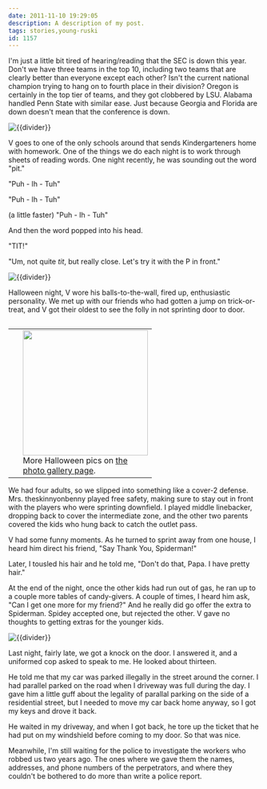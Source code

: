 ```yaml
---
date: 2011-11-10 19:29:05
description: A description of my post.
tags: stories,young-ruski
id: 1157
---
```

I'm  just a little bit tired of hearing/reading that the SEC is down this year.  Don't we have three teams in the top 10, including two teams that are clearly better than everyone except each other?  Isn't the current national champion trying to hang on to fourth place in their division?  Oregon is certainly in the top tier of teams, and they got clobbered by LSU.  Alabama handled Penn State with similar ease.  Just because Georgia and Florida are down doesn't mean that the conference is down.

<img src="/img/greenline.gif" class="greenline" alt="{{divider}}" />

V goes to one of the only schools around that sends Kindergarteners home with homework.  One of the things we do each night is to work through sheets of reading words.  One night recently, he was sounding out the word "pit."

"Puh - Ih - Tuh"
<!--more-->
"Puh - Ih - Tuh"

(a little faster) "Puh - Ih - Tuh"

And then the word popped into his head.

"TIT!"

"Um, not quite <i>tit</i>, but really close.  Let's try it with the P in front."

<img src="/img/greenline.gif" class="greenline" alt="{{divider}}" />

Halloween night, V wore his balls-to-the-wall, fired up, enthusiastic personality.  We met up with our friends who had gotten a jump on trick-or-treat, and V got their oldest to see the folly in not sprinting door to door.

<table cellpadding="2" align="right"><tr><td width="5" rowspan="2"><spacer type="block" width="5" height="1"></td><td width="250" ><img src="http://theskinnyonbenny.com/img/gal/079%20-%20Kid%20Halloween%202011/resIMG_20111031_0391.JPG" width="250></td></tr><tr><td class="caption" width="250">More Halloween pics on <a href="/pgHome.php">the photo gallery page</a>.</td></tr></table>

We had four adults, so we slipped into something like a cover-2 defense.  Mrs. theskinnyonbenny played free safety, making sure to stay out in front with the players who were sprinting downfield.  I played middle linebacker, dropping back to cover the intermediate zone, and the other two parents covered the kids who hung back to catch the outlet pass.

V had some funny moments.  As he turned to sprint away from one house, I heard him direct his friend, "Say Thank You, Spiderman!"  

Later, I tousled his hair and he told me, "Don't do that, Papa.  I have pretty hair."

At the end of the night, once the other kids had run out of gas, he ran up to a couple more tables of candy-givers.  A couple of times, I heard him ask, "Can I get one more for my friend?"  And he really did go offer the extra to Spiderman.  Spidey accepted one, but rejected the other.  V gave no thoughts to getting extras for the younger kids.

<img src="/img/greenline.gif" class="greenline" alt="{{divider}}" />

Last night, fairly late, we got a knock on the door.  I answered it, and a uniformed cop asked to speak to me.  He looked about thirteen.

He told me that my car was parked illegally in the street around the corner.  I had parallel parked on the road when I driveway was full during the day.  I gave him a little guff about the legality of parallal parking on the side of a residential street, but I needed to move my car back home anyway, so I got my keys and drove it back.

He waited in my driveway, and when I got back, he tore up the ticket that he had put on my windshield before coming to my door.  So that was nice.

Meanwhile, I'm still waiting for the police to investigate the workers who robbed us two years ago.  The ones where we gave them the names, addresses, and phone numbers of the perpetrators, and where they couldn't be bothered to do more than write a police report.